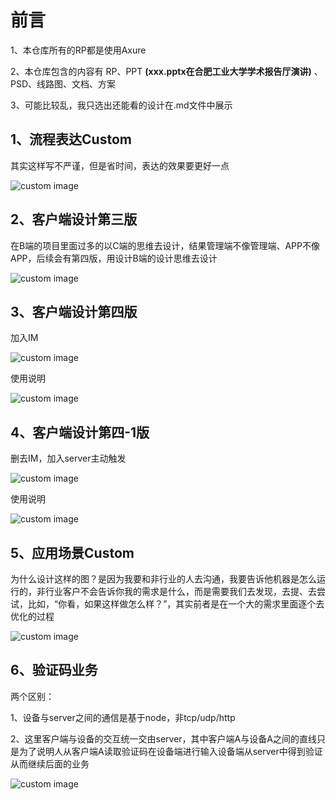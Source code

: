 # 前言
1、本仓库所有的RP都是使用Axure

2、本仓库包含的内容有 RP、PPT **(xxx.pptx在合肥工业大学学术报告厅演讲)** 、PSD、线路图、文档、方案

3、可能比较乱，我只选出还能看的设计在.md文件中展示

## 1、流程表达Custom
其实这样写不严谨，但是省时间，表达的效果要更好一点

![custom image](https://github.com/whsgzcy/Design_To_MySelf_ATW/blob/master/images/ros.png)

## 2、客户端设计第三版
在B端的项目里面过多的以C端的思维去设计，结果管理端不像管理端、APP不像APP，后续会有第四版，用设计B端的设计思维去设计

![custom image](https://github.com/whsgzcy/Design_To_MySelf_ATW/blob/master/images/%E5%AE%A2%E6%88%B7%E7%AB%AF3.png)

## 3、客户端设计第四版
加入IM

![custom image](https://github.com/whsgzcy/Design_To_MySelf_ATW/blob/master/images/%E5%AE%A2%E6%88%B7%E7%AB%AF4.0.png)

使用说明

![custom image](https://github.com/whsgzcy/Design_To_MySelf_ATW/blob/master/images/%E5%AE%A2%E6%88%B7%E7%AB%AF4.0%E4%BD%BF%E7%94%A8%E8%AF%B4%E6%98%8E.png)

## 4、客户端设计第四-1版
删去IM，加入server主动触发

![custom image](https://github.com/whsgzcy/Design_To_MySelf_ATW/blob/master/images/%E5%AE%A2%E6%88%B7%E7%AB%AF4.1.png)

使用说明

![custom image](https://github.com/whsgzcy/Design_To_MySelf_ATW/blob/master/images/%E5%AE%A2%E6%88%B7%E7%AB%AF4.1%E4%BD%BF%E7%94%A8%E8%AF%B4%E6%98%8E.png)

## 5、应用场景Custom
为什么设计这样的图？是因为我要和非行业的人去沟通，我要告诉他机器是怎么运行的，非行业客户不会告诉你我的需求是什么，而是需要我们去发现，去提、去尝试，比如，“你看，如果这样做怎么样？”，其实前者是在一个大的需求里面逐个去优化的过程

![custom image](https://github.com/whsgzcy/Design_To_MySelf_ATW/blob/master/images/%E6%A8%A1%E5%9E%8B1.png)

## 6、验证码业务
两个区别：

1、设备与server之间的通信是基于node，非tcp/udp/http

2、这里客户端与设备的交互统一交由server，其中客户端A与设备A之间的直线只是为了说明人从客户端A读取验证码在设备端进行输入设备端从server中得到验证从而继续后面的业务

![custom image](https://github.com/whsgzcy/Design_To_MySelf_ATW/blob/master/images/%E9%AA%8C%E8%AF%81%E7%A0%81%E6%97%B6%E5%BA%8F%E5%9B%BE.png)
